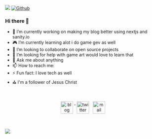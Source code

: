 ![](https://visitor-badge.laobi.icu/badge?page_id=cazterk.cazterk) [![Github](https://img.shields.io/github/followers/cazterk?label=Follow&style=social)](https://github.com/CharalambosIoannou)

### Hi there 👋

- 🔭 I’m currently working on making my blog better using nextjs and sanity.io
- 🎮 I’m currently learning alot i do game gev as well 
- 👯 I’m looking to collaborate on open source projects
- 🤔 I’m looking for help with game art would love to learn that
- 💬 Ask me about anything
- 📫 How to reach me: 
- ⚡ Fun fact: I love tech as well
- ⛪ I'm a follower of Jesus Christ 

<br />

<p align="center">
 <a target="_blank" href="http://terklog.com/"  rel="noopener noreferrer"> <img src="https://cdn.jsdelivr.net/npm/simple-icons@v3/icons/blogger.svg" alt="blog" height="40" style="vertical-align:top; margin:4px"> </a>
 <a href="https://twitter.com/cazterk" target="_blank" rel="noopener noreferrer"> <img src="https://cdn.jsdelivr.net/npm/simple-icons@v3/icons/twitter.svg" alt="twitter" height="40" style="vertical-align:top; margin:4px"></a>
 <a href="mailto:zcephas2@gmail.com"> <img src="https://cdn.jsdelivr.net/npm/simple-icons@v3/icons/gmail.svg" alt="mail" height="40" style="vertical-align:top; margin:4px"></a>
</p>

<br />


<p align="center>
  
  <img src="https://github-readme-stats.vercel.app/api/top-langs/?username=cazterk&theme=tokyonight">
                                                                                                              
  
  <img src="https://github-readme-stats.vercel.app/api?username=cazterk&show_icons=true&theme=tokyonig">
                                                                                                       
<p>


